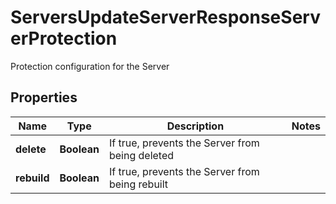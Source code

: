 

# ServersUpdateServerResponseServerProtection

Protection configuration for the Server

## Properties

| Name | Type | Description | Notes |
|------------ | ------------- | ------------- | -------------|
|**delete** | **Boolean** | If true, prevents the Server from being deleted |  |
|**rebuild** | **Boolean** | If true, prevents the Server from being rebuilt |  |



